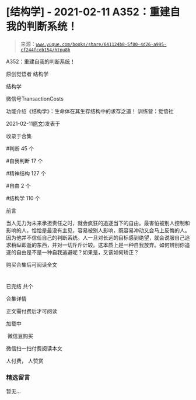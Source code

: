 # [结构学] - 2021-02-11 A352：重建自我的判断系统！

> 来源：[`www.yuque.com/books/share/641124b8-5f80-4d26-a995-cf244fceb154/htpu8h`](https://www.yuque.com/books/share/641124b8-5f80-4d26-a995-cf244fceb154/htpu8h)



A352：重建自我的判断系统！ 

原创觉悟者 结构学 

结构学 

微信号TransactionCosts 

功能介绍《结构学》：生命体在其生存结构中的求存之道！ 训练营：觉悟社 

2021-02-11[原文](https://mp.weixin.qq.com/s?__biz=MzIzMDYwOTM0Mg==&mid=2247485248&idx=1&sn=6544dd3fe1a7f01e9e8c4b6f68e33412&chksm=e8b19f91dfc61687f9ad611ebd33d2e9d0e0786972e86b90750f1d1b517162cbb99ec1afafa0#rd))发表于 

收录于合集 

#判断 45 个 

#自我判断 17 个 

#精神结构 127 个 

#自由 2 个 

#结构学 110 个 

前言 

当人无力为未来承担责任之时，就会疯狂的追逐当下的自由。最害怕被别人控制和影响的人，恰恰是最没有主见，容易被别人影响，既容易冲动又会马上反悔的人。因为他并不信任自己的判断系统。人一旦对长远的目标感到绝望，就会说服自己追求稍纵即逝的东西，并对一切斤斤计较。这本质上是一种自我放弃。如何辨别你追逐的自由是不是一种自我逃避呢？如果是，又该如何矫正？ 

购买合集后可阅读全文 

# 

已完结 共个 

合集详情 

正文需付费后才可阅读 

加载中 

 微信豆购买 

微信扫一扫付费阅读本文 

人付费， 人赞赏 

### 精选留言 

暂无...